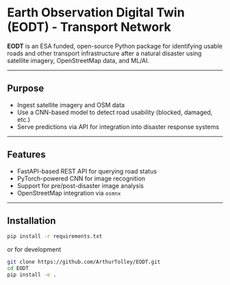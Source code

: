 # Earth Observation Digital Twin (EODT) - Transport Network

**EODT** is an ESA funded, open-source Python package for identifying usable roads and other transport infrastructure after a natural disaster using satellite imagery, OpenStreetMap data, and ML/AI.

---

## Purpose

- Ingest satellite imagery and OSM data
- Use a CNN-based model to detect road usability (blocked, damaged, etc.)
- Serve predictions via API for integration into disaster response systems

---

## Features

- FastAPI-based REST API for querying road status
- PyTorch-powered CNN for image recognition
- Support for pre/post-disaster image analysis
- OpenStreetMap integration via `osmnx`

---

## Installation

```bash
pip install -r requirements.txt
```

or for development

```bash
git clone https://github.com/ArthurTolley/EODT.git
cd EODT
pip install -e .
```